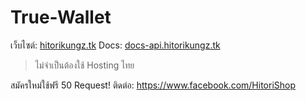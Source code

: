 # True-Wallet

เว็บไซต์: [hitorikungz.tk](https://hitorikungz.tk)
Docs: [docs-api.hitorikungz.tk](https://docs-api.hitorikungz.tk)

> ไม่จำเป็นต้องใช้ Hosting ไทย

สมัครใหม่ใช้ฟรี 50 Request!
ติดต่อ: https://www.facebook.com/HitoriShop
